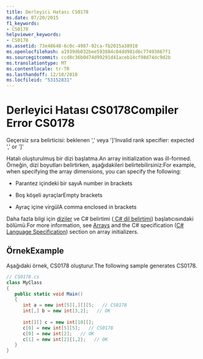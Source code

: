 ```yaml
---
title: Derleyici Hatası CS0178
ms.date: 07/20/2015
f1_keywords:
- CS0178
helpviewer_keywords:
- CS0178
ms.assetid: 73e48648-6c0c-4987-92ca-fb2015a38910
ms.openlocfilehash: a1939db032bee593884c04dd981d6c77493867f1
ms.sourcegitcommit: ccd8c36b0d74d99291d41aceb14cf98d74dc9d2b
ms.translationtype: MT
ms.contentlocale: tr-TR
ms.lasthandoff: 12/10/2018
ms.locfileid: "53152831"
---
```

# <a name="compiler-error-cs0178"></a><span data-ttu-id="e1937-102">Derleyici Hatası CS0178</span><span class="sxs-lookup"><span data-stu-id="e1937-102">Compiler Error CS0178</span></span>
<span data-ttu-id="e1937-103">Geçersiz sıra belirticisi: beklenen ',' veya ']'</span><span class="sxs-lookup"><span data-stu-id="e1937-103">Invalid rank specifier: expected ',' or ']'</span></span>  
  
 <span data-ttu-id="e1937-104">Hatalı oluşturulmuş bir dizi başlatma.</span><span class="sxs-lookup"><span data-stu-id="e1937-104">An array initialization was ill-formed.</span></span> <span data-ttu-id="e1937-105">Örneğin, dizi boyutları belirtirken, aşağıdakileri belirtebilirsiniz:</span><span class="sxs-lookup"><span data-stu-id="e1937-105">For example, when specifying the array dimensions, you can specify the following:</span></span>  
  
-   <span data-ttu-id="e1937-106">Parantez içindeki bir sayı</span><span class="sxs-lookup"><span data-stu-id="e1937-106">A number in brackets</span></span>  
  
-   <span data-ttu-id="e1937-107">Boş köşeli ayraçlar</span><span class="sxs-lookup"><span data-stu-id="e1937-107">Empty brackets</span></span>  
  
-   <span data-ttu-id="e1937-108">Ayraç içine virgül</span><span class="sxs-lookup"><span data-stu-id="e1937-108">A comma enclosed in brackets</span></span>  
  
 <span data-ttu-id="e1937-109">Daha fazla bilgi için [diziler](../../../csharp/programming-guide/arrays/index.md) ve C# belirtimi ([ C# dil belirtimi](~/_csharplang/spec/arrays.md#array-initializers)) başlatıcısındaki bölümü.</span><span class="sxs-lookup"><span data-stu-id="e1937-109">For more information, see [Arrays](../../../csharp/programming-guide/arrays/index.md) and the C# specification ([C# Language Specification](~/_csharplang/spec/arrays.md#array-initializers)) section on array initializers.</span></span>  
  
## <a name="example"></a><span data-ttu-id="e1937-110">Örnek</span><span class="sxs-lookup"><span data-stu-id="e1937-110">Example</span></span>  
 <span data-ttu-id="e1937-111">Aşağıdaki örnek, CS0178 oluşturur.</span><span class="sxs-lookup"><span data-stu-id="e1937-111">The following sample generates CS0178.</span></span>  
  
```csharp  
// CS0178.cs  
class MyClass  
{  
   public static void Main()  
   {  
      int a = new int[5][,][][5;   // CS0178  
      int[,] b = new int[3,2];   // OK  
  
      int[][] c = new int[10][];  
      c[0] = new int[5][5];   // CS0178  
      c[0] = new int[2];   // OK  
      c[1] = new int[2]{1,2};   // OK  
   }  
}  
```
